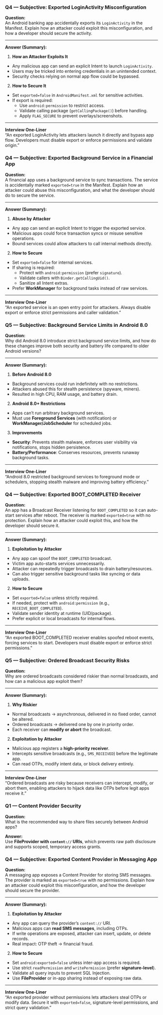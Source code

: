 ### Q4 — Subjective: Exported LoginActivity Misconfiguration

**Question:**  
An Android banking app accidentally exports its `LoginActivity` in the Manifest. Explain how an attacker could exploit this misconfiguration, and how a developer should secure the activity.

---

**Answer (Summary):**

1. **How an Attacker Exploits It**  
- Any malicious app can send an explicit Intent to launch `LoginActivity`.  
- Users may be tricked into entering credentials in an unintended context.  
- Security checks relying on normal app flow could be bypassed.

2. **How to Secure It**  
- Set `exported=false` in `AndroidManifest.xml` for sensitive activities.  
- If export is required:  
  - Use `android:permission` to restrict access.  
  - Validate calling package (`getCallingPackage()`) before handling.  
  - Apply `FLAG_SECURE` to prevent overlays/screenshots.

---

**Interview One-Liner**  
“An exported LoginActivity lets attackers launch it directly and bypass app flow. Developers must disable export or enforce permissions and validate origin.”

### Q4 — Subjective: Exported Background Service in a Financial App

**Question:**  
A financial app uses a background service to sync transactions. The service is accidentally marked `exported=true` in the Manifest. Explain how an attacker could abuse this misconfiguration, and what the developer should do to secure the service.

---

**Answer (Summary):**

1. **Abuse by Attacker**  
- Any app can send an explicit Intent to trigger the exported service.  
- Malicious apps could force transaction syncs or misuse sensitive operations.  
- Bound services could allow attackers to call internal methods directly.

2. **How to Secure**  
- Set `exported=false` for internal services.  
- If sharing is required:  
  - Protect with `android:permission` (prefer `signature`).  
  - Validate callers with `Binder.getCallingUid()`.  
  - Sanitize all Intent extras.  
- Prefer **WorkManager** for background tasks instead of raw services.

---

**Interview One-Liner**  
“An exported service is an open entry point for attackers. Always disable export or enforce strict permissions and caller validation.”

### Q5 — Subjective: Background Service Limits in Android 8.0

**Question:**  
Why did Android 8.0 introduce strict background service limits, and how do these changes improve both security and battery life compared to older Android versions?

---

**Answer (Summary):**

1. **Before Android 8.0**  
- Background services could run indefinitely with no restrictions.  
- Attackers abused this for stealth persistence (spyware, miners).  
- Resulted in high CPU, RAM usage, and battery drain.

2. **Android 8.0+ Restrictions**  
- Apps can’t run arbitrary background services.  
- Must use **Foreground Services** (with notification) or **WorkManager/JobScheduler** for scheduled jobs.

3. **Improvements**  
- **Security**: Prevents stealth malware, enforces user visibility via notifications, stops hidden persistence.  
- **Battery/Performance**: Conserves resources, prevents runaway background tasks.

---

**Interview One-Liner**  
“Android 8.0 restricted background services to foreground mode or schedulers, stopping stealth malware and improving battery efficiency.”

### Q4 — Subjective: Exported BOOT_COMPLETED Receiver

**Question:**  
An app has a Broadcast Receiver listening for `BOOT_COMPLETED` so it can auto-start services after reboot. The receiver is marked `exported=true` with no protection. Explain how an attacker could exploit this, and how the developer should secure it.

---

**Answer (Summary):**

1. **Exploitation by Attacker**  
- Any app can spoof the `BOOT_COMPLETED` broadcast.  
- Victim app auto-starts services unnecessarily.  
- Attacker can repeatedly trigger broadcasts to drain battery/resources.  
- Can also trigger sensitive background tasks like syncing or data uploads.

2. **How to Secure**  
- Set `exported=false` unless strictly required.  
- If needed, protect with `android:permission` (e.g., `RECEIVE_BOOT_COMPLETED`).  
- Validate sender identity at runtime (UID/package).  
- Prefer explicit or local broadcasts for internal flows.

---

**Interview One-Liner**  
“An exported BOOT_COMPLETED receiver enables spoofed reboot events, forcing services to start. Developers must disable export or enforce strict permissions.”

### Q5 — Subjective: Ordered Broadcast Security Risks

**Question:**  
Why are ordered broadcasts considered riskier than normal broadcasts, and how can a malicious app exploit them?

---

**Answer (Summary):**

1. **Why Riskier**  
- Normal broadcasts → asynchronous, delivered in no fixed order, cannot be altered.  
- Ordered broadcasts → delivered one by one in priority order.  
- Each receiver can **modify or abort** the broadcast.

2. **Exploitation by Attacker**  
- Malicious app registers a **high-priority receiver**.  
- Intercepts sensitive broadcasts (e.g., `SMS_RECEIVED`) before the legitimate app.  
- Can read OTPs, modify intent data, or block delivery entirely.

---

**Interview One-Liner**  
“Ordered broadcasts are risky because receivers can intercept, modify, or abort them, enabling attackers to hijack data like OTPs before legit apps receive it.”

### Q1 — Content Provider Security

**Question:**  
What is the recommended way to share files securely between Android apps?

**Answer:**  
Use **FileProvider with `content://` URIs**, which prevents raw path disclosure and supports scoped, temporary access grants.

### Q4 — Subjective: Exported Content Provider in Messaging App

**Question:**  
A messaging app exposes a Content Provider for storing SMS messages. The provider is marked as `exported=true` with no permissions. Explain how an attacker could exploit this misconfiguration, and how the developer should secure the provider.

---

**Answer (Summary):**

1. **Exploitation by Attacker**  
- Any app can query the provider’s `content://` URI.  
- Malicious apps can **read SMS messages**, including OTPs.  
- If write operations are exposed, attacker can insert, update, or delete records.  
- Real impact: OTP theft → financial fraud.

2. **How to Secure**  
- Set `android:exported=false` unless inter-app access is required.  
- Use strict `readPermission` and `writePermission` (prefer **signature-level**).  
- Validate all query inputs to prevent SQL Injection.  
- Use **FileProvider** or in-app sharing instead of exposing raw data.

---

**Interview One-Liner**  
“An exported provider without permissions lets attackers steal OTPs or modify data. Secure it with `exported=false`, signature-level permissions, and strict query validation.”